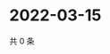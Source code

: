 # 2022-03-15

共 0 条

<!-- BEGIN WEIBO -->
<!-- 最后更新时间 Tue Mar 15 2022 10:13:57 GMT+0800 (China Standard Time) -->

<!-- END WEIBO -->
